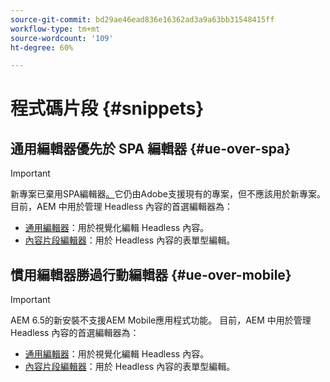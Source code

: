 ```yaml
---
source-git-commit: bd29ae46ead836e16362ad3a9a63bb31548415ff
workflow-type: tm+mt
source-wordcount: '109'
ht-degree: 60%

---
```

# 程式碼片段 {#snippets}

## 通用編輯器優先於 SPA 編輯器 {#ue-over-spa}

>[!IMPORTANT]
>
>新專案已棄用SPA編輯器[。](/help/sites-developing/spa-editor-deprecation.md)它仍由Adobe支援現有的專案，但不應該用於新專案。 目前，AEM 中用於管理 Headless 內容的首選編輯器為：
>
>* [通用編輯器](/help/sites-developing/universal-editor/introduction.md)：用於視覺化編輯 Headless 內容。
>* [內容片段編輯器](/help/sites-developing/universal-editor/introduction.md)：用於 Headless 內容的表單型編輯。

## 慣用編輯器勝過行動編輯器 {#ue-over-mobile}

>[!IMPORTANT]
>
>AEM 6.5的新安裝不支援AEM Mobile應用程式功能。 目前，AEM 中用於管理 Headless 內容的首選編輯器為：
>
>* [通用編輯器](/help/sites-developing/universal-editor/introduction.md)：用於視覺化編輯 Headless 內容。
>* [內容片段編輯器](/help/sites-developing/universal-editor/introduction.md)：用於 Headless 內容的表單型編輯。
